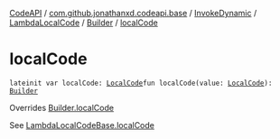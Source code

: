 [CodeAPI](../../../../index.md) / [com.github.jonathanxd.codeapi.base](../../../index.md) / [InvokeDynamic](../../index.md) / [LambdaLocalCode](../index.md) / [Builder](index.md) / [localCode](.)

# localCode

`lateinit var localCode: `[`LocalCode`](../../../-local-code/index.md)`fun localCode(value: `[`LocalCode`](../../../-local-code/index.md)`): `[`Builder`](index.md)

Overrides [Builder.localCode](../../../-invoke-dynamic-base/-lambda-local-code-base/-builder/local-code.md)

See [LambdaLocalCodeBase.localCode](#)

